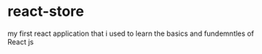 # react-store
my first react application that i used to learn the basics and fundemntles of React js
